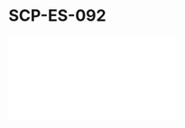 # SCP-ES-092
<iframe frameborder='0' scrolling='auto' class='html-block-iframe' src='/scp-es-092/html/8083311fef7c63013baaed50761987836eb69753-13912383791755187016' allowtransparency='true' />


**项目编号：**  SCP-ES-092

**项目等级：**  Safe

**特殊收容措施：**  SCP-ES-092收容在一个标准小型的密封夹层玻璃箱中，该玻璃箱内需持续保持相对湿度为60%。该玻璃箱收容于Site-34的生物研究区（东南翼）中。

保持时刻有一套网络监控摄像机监控系统记录SCP-ES-092及其收容间以登记与监督指派与本项目的人员。

<iframe frameborder='0' scrolling='auto' class='html-block-iframe' src='/scp-es-092/html/da507426c59515efd4e9748e34d88e4faff14149-296021896549683425' allowtransparency='true' />
**描述：**  SCP-ES-092为一种类黏土材质黄褐色有机聚合物，大部分组分为脂肪酸、钙盐及石蜡。

该化合物呈化学惰性，无菌且无毒性，并显现出类似普通黏土一样的可塑性。SCP-ES-092可在相对湿度为60%的环境下会保持其状态与性质，当湿度低于这一数目时，其会失去可塑性并逐渐硬化至完全硬化。尽管多次尝试对SCP-ES-092进行再水化操作，但该化合物还是一旦完全硬化，其可塑性就无法恢复。

SCP-ES-092的异常性质仅在将其敷施于人类表皮上后显现。组织会在暴露后2-3分钟获得类似该化合物的可塑性。在SCP-ES-092处于湿润状态并持续敷施于该区域的情况下，该化合物可与受影响的上皮和肌肉组织一起被随意塑形。

当处于湿润状态时，SCP-ES-092可简单利用温水从暴露表皮上移除。在该操作后，已施行的物理改变会在一段时长与改变程度相关的时间里恢复至原始形态。

若该化合物在与暴露表皮接触的状态下干燥，所有对其形态施加的改变都会永久化，且此时SCP-ES-092会会通过获得与颜色、材质和相似外表相关的认知模因性质，而完全无法与类似的组织分辨与分离开来。

SCP-ES-092显示出拥有成功改变、包括生成新表皮与肌肉组织以及部分成功生成非特化神经组织与结缔组织。考虑到所有在实验测试中的失败情况，该化合物无法异常影响骨性、血液性与软骨性结缔组织。

可根据您的医疗资料部分登记对SCP-ES-092的实验请求[见：[文件034.092.016/N2](//scp-wiki-cn.wikidot.comhttp://lafundacionscp.wikidot.com/registro-de-experimentacion-de-scp-es-092)]。

**回收记录：**  SCP-ES-092最早在1979年7月4日为基金会所注意，当时在美国艾奥瓦州安克尼市的新闻传出当地儿童中发生了一系列相关的可怖面部变形事件。基金会工作人员对受影响者及异常目击人员进行了就地精神治疗。在记录在案的11件由SCP-ES-092引致的异常影响中，仅有一人需要大幅度重建外科手术。该事件在引起全国关注之前，便通过媒体以严重食物过敏事件的托辞向公众解释。

后续的调研中从受影响家庭征得所有SCP-ES-092物质与一共8个贴有“Dr. Wondertainment的神奇油灰” 标签的铝制罐头（每个重100克），对该异常物质的来源追踪至数周之前一本当地印刷的儿童幽默杂志上的刊印的单一广告之上。

可申请对装SCP-ES-092的铝制罐头原标签的一部分进行进一步研究。[见：[文件034.092.001/N2](//scp-wiki-cn.wikidot.comhttp://lafundacionscp.wdfiles.com/local--files/scp-es-092/EtiquetaMasillaF.png)]

基金会在安克尼市邮政系统的帮助下持续向广告上的地址发送邮件以避免SCP-ES-092在人群中可能的再度传播。虽然该邮政地址已确定为不存在的地点，还是共向其发送了5封信件以试图追踪其位置。

最后一封信件发送一周后，Area-12收到了一个信封，其颜色与火漆印与Dr. Wondertainment标志一致，在其内部发现了一张下次购买Wondertainment产品时的25%折扣券以及一封来自Dr. Wondertainment顾客事务部的信。

**文件034.092.002/N2 - 副本：** 


> 

<p />

---

<p />

<iframe frameborder='0' scrolling='auto' class='html-block-iframe' src='/scp-es-092/html/951877bb930908b672ac69ac38e42b9e0f5564bf-446694401934810957' allowtransparency='true' />

